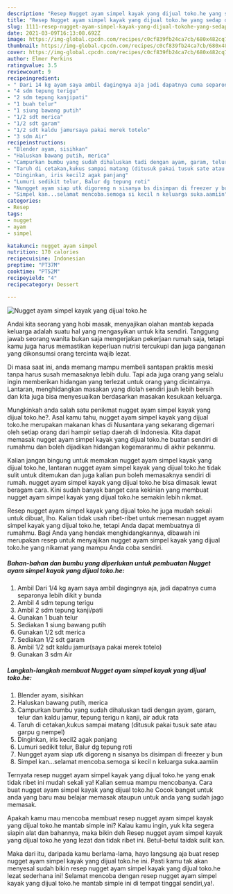```yaml
---
description: "Resep Nugget ayam simpel kayak yang dijual toko.he yang sedap dan Mudah Dibuat"
title: "Resep Nugget ayam simpel kayak yang dijual toko.he yang sedap dan Mudah Dibuat"
slug: 1111-resep-nugget-ayam-simpel-kayak-yang-dijual-tokohe-yang-sedap-dan-mudah-dibuat
date: 2021-03-09T16:13:08.692Z
image: https://img-global.cpcdn.com/recipes/c0cf839fb24ca7cb/680x482cq70/nugget-ayam-simpel-kayak-yang-dijual-tokohe-foto-resep-utama.jpg
thumbnail: https://img-global.cpcdn.com/recipes/c0cf839fb24ca7cb/680x482cq70/nugget-ayam-simpel-kayak-yang-dijual-tokohe-foto-resep-utama.jpg
cover: https://img-global.cpcdn.com/recipes/c0cf839fb24ca7cb/680x482cq70/nugget-ayam-simpel-kayak-yang-dijual-tokohe-foto-resep-utama.jpg
author: Elmer Perkins
ratingvalue: 3.5
reviewcount: 9
recipeingredient:
- " Dari 14 kg ayam saya ambil dagingnya aja jadi dapatnya cuma separonya lebih dikit y bunda"
- "4 sdm tepung terigu"
- "2 sdm tepung kanjipati"
- "1 buah telur"
- "1 siung bawang putih"
- "1/2 sdt merica"
- "1/2 sdt garam"
- "1/2 sdt kaldu jamursaya pakai merek totelo"
- "3 sdm Air"
recipeinstructions:
- "Blender ayam, sisihkan"
- "Haluskan bawang putih, merica"
- "Campurkan bumbu yang sudah dihaluskan tadi dengan ayam, garam, telur dan kaldu jamur, tepung terigu n kanji, air aduk rata"
- "Taruh di cetakan,kukus sampai matang (ditusuk pakai tusuk sate atau garpu g nempel)"
- "Dinginkan, iris kecil2 agak panjang"
- "Lumuri sedikit telur, Balur dg tepung roti"
- "Nungget ayam siap utk digoreng n sisanya bs disimpan di freezer y bun"
- "Simpel kan...selamat mencoba.semoga si kecil n keluarga suka.aamiin"
categories:
- Resep
tags:
- nugget
- ayam
- simpel

katakunci: nugget ayam simpel 
nutrition: 170 calories
recipecuisine: Indonesian
preptime: "PT37M"
cooktime: "PT52M"
recipeyield: "4"
recipecategory: Dessert

---
```



![Nugget ayam simpel kayak yang dijual toko.he](https://img-global.cpcdn.com/recipes/c0cf839fb24ca7cb/680x482cq70/nugget-ayam-simpel-kayak-yang-dijual-tokohe-foto-resep-utama.jpg)

Andai kita seorang yang hobi masak, menyajikan olahan mantab kepada keluarga adalah suatu hal yang mengasyikan untuk kita sendiri. Tanggung jawab seorang  wanita bukan saja mengerjakan pekerjaan rumah saja, tetapi kamu juga harus memastikan keperluan nutrisi tercukupi dan juga panganan yang dikonsumsi orang tercinta wajib lezat.

Di masa  saat ini, anda memang mampu membeli santapan praktis meski tanpa harus susah memasaknya lebih dulu. Tapi ada juga orang yang selalu ingin memberikan hidangan yang terlezat untuk orang yang dicintainya. Lantaran, menghidangkan masakan yang diolah sendiri jauh lebih bersih dan kita juga bisa menyesuaikan berdasarkan masakan kesukaan keluarga. 



Mungkinkah anda salah satu penikmat nugget ayam simpel kayak yang dijual toko.he?. Asal kamu tahu, nugget ayam simpel kayak yang dijual toko.he merupakan makanan khas di Nusantara yang sekarang digemari oleh setiap orang dari hampir setiap daerah di Indonesia. Kita dapat memasak nugget ayam simpel kayak yang dijual toko.he buatan sendiri di rumahmu dan boleh dijadikan hidangan kegemaranmu di akhir pekanmu.

Kalian jangan bingung untuk memakan nugget ayam simpel kayak yang dijual toko.he, lantaran nugget ayam simpel kayak yang dijual toko.he tidak sulit untuk ditemukan dan juga kalian pun boleh memasaknya sendiri di rumah. nugget ayam simpel kayak yang dijual toko.he bisa dimasak lewat beragam cara. Kini sudah banyak banget cara kekinian yang membuat nugget ayam simpel kayak yang dijual toko.he semakin lebih nikmat.

Resep nugget ayam simpel kayak yang dijual toko.he juga mudah sekali untuk dibuat, lho. Kalian tidak usah ribet-ribet untuk memesan nugget ayam simpel kayak yang dijual toko.he, tetapi Anda dapat membuatnya di rumahmu. Bagi Anda yang hendak menghidangkannya, dibawah ini merupakan resep untuk menyajikan nugget ayam simpel kayak yang dijual toko.he yang nikamat yang mampu Anda coba sendiri.

<!--inarticleads1-->

##### Bahan-bahan dan bumbu yang diperlukan untuk pembuatan Nugget ayam simpel kayak yang dijual toko.he:

1. Ambil  Dari 1/4 kg ayam saya ambil dagingnya aja, jadi dapatnya cuma separonya lebih dikit y bunda
1. Ambil 4 sdm tepung terigu
1. Ambil 2 sdm tepung kanji/pati
1. Gunakan 1 buah telur
1. Sediakan 1 siung bawang putih
1. Gunakan 1/2 sdt merica
1. Sediakan 1/2 sdt garam
1. Ambil 1/2 sdt kaldu jamur(saya pakai merek totelo)
1. Gunakan 3 sdm Air




<!--inarticleads2-->

##### Langkah-langkah membuat Nugget ayam simpel kayak yang dijual toko.he:

1. Blender ayam, sisihkan
1. Haluskan bawang putih, merica
1. Campurkan bumbu yang sudah dihaluskan tadi dengan ayam, garam, telur dan kaldu jamur, tepung terigu n kanji, air aduk rata
1. Taruh di cetakan,kukus sampai matang (ditusuk pakai tusuk sate atau garpu g nempel)
1. Dinginkan, iris kecil2 agak panjang
1. Lumuri sedikit telur, Balur dg tepung roti
1. Nungget ayam siap utk digoreng n sisanya bs disimpan di freezer y bun
1. Simpel kan...selamat mencoba.semoga si kecil n keluarga suka.aamiin




Ternyata resep nugget ayam simpel kayak yang dijual toko.he yang enak tidak ribet ini mudah sekali ya! Kalian semua mampu mencobanya. Cara buat nugget ayam simpel kayak yang dijual toko.he Cocok banget untuk anda yang baru mau belajar memasak ataupun untuk anda yang sudah jago memasak.

Apakah kamu mau mencoba membuat resep nugget ayam simpel kayak yang dijual toko.he mantab simple ini? Kalau kamu ingin, yuk kita segera siapin alat dan bahannya, maka bikin deh Resep nugget ayam simpel kayak yang dijual toko.he yang lezat dan tidak ribet ini. Betul-betul taidak sulit kan. 

Maka dari itu, daripada kamu berlama-lama, hayo langsung aja buat resep nugget ayam simpel kayak yang dijual toko.he ini. Pasti kamu tak akan menyesal sudah bikin resep nugget ayam simpel kayak yang dijual toko.he lezat sederhana ini! Selamat mencoba dengan resep nugget ayam simpel kayak yang dijual toko.he mantab simple ini di tempat tinggal sendiri,ya!.

